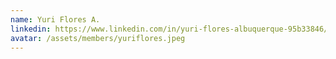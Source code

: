 ```yaml
---
name: Yuri Flores A.
linkedin: https://www.linkedin.com/in/yuri-flores-albuquerque-95b33846/
avatar: /assets/members/yuriflores.jpeg
---
```


